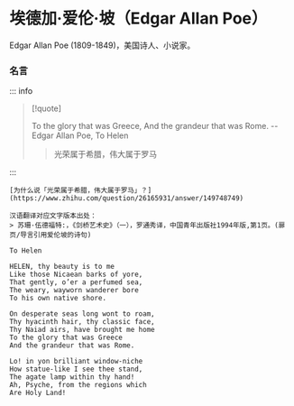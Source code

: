 # 埃德加·爱伦·坡（Edgar Allan Poe）

Edgar Allan Poe (1809-1849)，美国诗人、小说家。

### 名言

::: info

> [!quote]
>
> To the glory that was Greece, And the grandeur that was Rome.
> -- Edgar Allan Poe, To Helen
>
> > 光荣属于希腊，伟大属于罗马

:::

```
[为什么说「光荣属于希腊，伟大属于罗马」？](https://www.zhihu.com/question/26165931/answer/149748749)

汉语翻译对应文字版本出处：
> 苏珊·伍德福特:，《剑桥艺术史》（一），罗通秀译，中国青年出版社1994年版,第1页。(扉页/导言引用爱伦坡的诗句)

```

```
To Helen

HELEN, thy beauty is to me
Like those Nicaean barks of yore,
That gently, o’er a perfumed sea,
The weary, wayworn wanderer bore
To his own native shore.

On desperate seas long wont to roam,
Thy hyacinth hair, thy classic face,
Thy Naiad airs, have brought me home
To the glory that was Greece
And the grandeur that was Rome.

Lo! in yon brilliant window-niche
How statue-like I see thee stand,
The agate lamp within thy hand!
Ah, Psyche, from the regions which
Are Holy Land!
```
